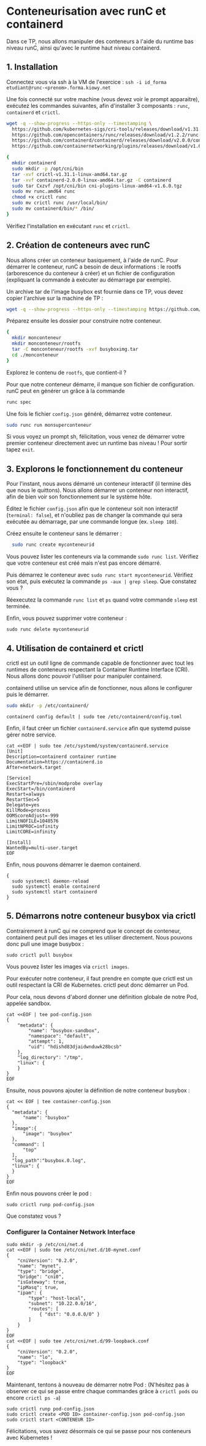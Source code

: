 # Conteneurisation avec runC et containerd

Dans ce TP, nous allons manipuler des conteneurs à l'aide du runtime bas niveau runC, ainsi qu'avec le runtime haut niveau containerd. 

## 1. Installation

Connectez vous via ssh à la VM de l'exercice : `ssh -i id_forma etudiant@runc-<prenom>.forma.kiowy.net`

Une fois connecté sur votre machine (vous devez voir le prompt apparaitre), exécutez les commandes suivantes, afin d'installer 3 composants : `runc`, `containerd` et `crictl`.

```bash
wget -q --show-progress --https-only --timestamping \
  https://github.com/kubernetes-sigs/cri-tools/releases/download/v1.31.1/crictl-v1.31.1-linux-amd64.tar.gz \
  https://github.com/opencontainers/runc/releases/download/v1.2.2/runc.amd64 \
  https://github.com/containerd/containerd/releases/download/v2.0.0/containerd-2.0.0-linux-amd64.tar.gz \
  https://github.com/containernetworking/plugins/releases/download/v1.6.0/cni-plugins-linux-amd64-v1.6.0.tgz
```

```bash
{
  mkdir containerd
  sudo mkdir -p /opt/cni/bin
  tar -xvf crictl-v1.31.1-linux-amd64.tar.gz
  tar -xvf containerd-2.0.0-linux-amd64.tar.gz -C containerd
  sudo tar Cxzvf /opt/cni/bin cni-plugins-linux-amd64-v1.6.0.tgz
  sudo mv runc.amd64 runc
  chmod +x crictl runc 
  sudo mv crictl runc /usr/local/bin/
  sudo mv containerd/bin/* /bin/
}
```

Vérifiez l'installation en exécutant `runc` et `crictl`.

## 2. Création de conteneurs avec runC

Nous allons créer un conteneur basiquement, à l'aide de runC. Pour démarrer le conteneur, runC a besoin de deux informations : le rootfs (arborescence du conteneur à créer) et un fichier de configuration (expliquant la commande à exécuter au démarrage par exemple).

Un archive tar de l'image busybox est fournie dans ce TP, vous devez copier l'archive sur la machine de TP :
```bash
wget -q --show-progress --https-only --timestamping https://github.com/kiowy-org/k8s-advanced-lab/raw/refs/heads/master/01_containerd_runc/busyboximg.tar
```

Préparez ensuite les dossier pour construire notre conteneur.
```bash
{
  mkdir monconteneur
  mkdir monconteneur/rootfs
  tar -C monconteneur/rootfs -xvf busyboximg.tar
  cd ./monconteneur
}
```

Explorez le contenu de `rootfs`, que contient-il ?

Pour que notre conteneur démarre, il manque son fichier de configuration. runC peut en générer un grâce à la commande 
```bash
runc spec
```

Une fois le fichier `config.json` généré, démarrez votre conteneur.
```bash
sudo runc run monsuperconteneur
```
Si vous voyez un prompt sh, félicitation, vous venez de démarrer votre premier conteneur directement avec un runtime bas niveau ! Pour sortir tapez `exit`.

## 3. Explorons le fonctionnement du conteneur

Pour l'instant, nous avons démarré un conteneur interactif (il termine dès que nous le quittons). Nous allons démarrer un conteneur non interactif, afin de bien voir son fonctionnement sur le système hôte.

Éditez le fichier `config.json` afin que le conteneur soit non interactif (`terminal: false`), et n'oubliez pas de changer la commande qui sera exécutée au démarrage, par une commande longue (ex. `sleep 180`).

Créez ensuite le conteneur sans le démarrer :
```bash
  sudo runc create myconteneurid
```

Vous pouvez lister les conteneurs via la commande `sudo runc list`. Vérifiez que votre conteneur est créé mais n'est pas encore démarré. 

Puis démarrez le conteneur avec `sudo runc start myconteneurid`. Vérifiez son état, puis exécutez la commande `ps -aux | grep sleep`. Que constatez vous ?

Réexecutez la commande `runc list` et `ps` quand votre commande `sleep` est terminée.

Enfin, vous pouvez supprimer votre conteneur :
```shell
sudo runc delete myconteneurid
```

## 4. Utilisation de containerd et crictl

crictl est un outil ligne de commande capable de fonctionner avec tout les runtimes de conteneurs respectant la Container Runtime Interface (CRI). Nous allons donc pouvoir l'utiliser pour manipuler containerd.

containerd utilise un service afin de fonctionner, nous allons le configurer puis le démarrer.

```bash
sudo mkdir -p /etc/containerd/
```

```shell
containerd config default | sudo tee /etc/containerd/config.toml
```
Enfin, il faut créer un fichier `containerd.service` afin que systemd puisse gérer notre service.
```shell
cat <<EOF | sudo tee /etc/systemd/system/containerd.service
[Unit]
Description=containerd container runtime
Documentation=https://containerd.io
After=network.target

[Service]
ExecStartPre=/sbin/modprobe overlay
ExecStart=/bin/containerd
Restart=always
RestartSec=5
Delegate=yes
KillMode=process
OOMScoreAdjust=-999
LimitNOFILE=1048576
LimitNPROC=infinity
LimitCORE=infinity

[Install]
WantedBy=multi-user.target
EOF
```
Enfin, nous pouvons démarrer le daemon containerd.
```shell
{
  sudo systemctl daemon-reload
  sudo systemctl enable containerd
  sudo systemctl start containerd
}
```

## 5. Démarrons notre conteneur busybox via crictl
Contrairement à runC qui ne comprend que le concept de conteneur, containerd peut pull des images et les utiliser directement. Nous pouvons donc pull une image busybox :
```shell
sudo crictl pull busybox
```

Vous pouvez lister les images via `crictl images`.

Pour exécuter notre conteneur, il faut prendre en compte que crictl est un outil respectant la CRI de Kubernetes. crictl peut donc démarrer un Pod.

Pour cela, nous devons d'abord donner une définition globale de notre Pod, appelée sandbox.

```shell
cat <<EOF | tee pod-config.json
{
    "metadata": {
        "name": "busybox-sandbox",
        "namespace": "default",
        "attempt": 1,
        "uid": "hdishd83djaidwnduwk28bcsb"
    },
    "log_directory": "/tmp",
    "linux": {
    }
}
EOF
```

Ensuite, nous pouvons ajouter la définition de notre conteneur busybox :
```shell
cat << EOF | tee container-config.json
{
  "metadata": {
      "name": "busybox"
  },
  "image":{
      "image": "busybox"
  },
  "command": [
      "top"
  ],
  "log_path":"busybox.0.log",
  "linux": {
  }
}
EOF
```

Enfin nous pouvons créer le pod :

```shell
sudo crictl runp pod-config.json
```
Que constatez vous ?

### Configurer la Container Network Interface

```shell
sudo mkdir -p /etc/cni/net.d
cat <<EOF | sudo tee /etc/cni/net.d/10-mynet.conf 
{
	"cniVersion": "0.2.0",
	"name": "mynet",
	"type": "bridge",
	"bridge": "cni0",
	"isGateway": true,
	"ipMasq": true,
	"ipam": {
		"type": "host-local",
		"subnet": "10.22.0.0/16",
		"routes": [
			{ "dst": "0.0.0.0/0" }
		]
	}
}
EOF
cat <<EOF | sudo tee /etc/cni/net.d/99-loopback.conf 
{
	"cniVersion": "0.2.0",
	"name": "lo",
	"type": "loopback"
}
EOF
```
Maintenant, tentons à nouveau de démarrer notre Pod :
(N'hésitez pas à observer ce qui se passe entre chaque commandes grâce à `crictl pods` ou encore `crictl ps -a`)
```shell
sudo crictl runp pod-config.json
sudo crictl create <POD ID> container-config.json pod-config.json
sudo crictl start <CONTENEUR ID>
```

Félicitations, vous savez désormais ce qui se passe pour nos conteneurs avec Kubernetes !
